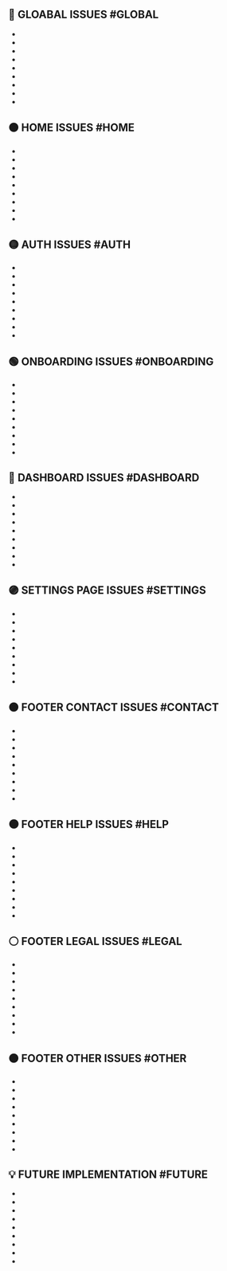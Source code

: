 🔴 GLOABAL ISSUES #GLOBAL
-
-
-
-
-
-
-
-
-
-

🟠 HOME ISSUES #HOME
-
-
-
-
-
-
-
-
-
-

🟡 AUTH ISSUES #AUTH
-
-
-
-
-
-
-
-
-
-
 
🟢 ONBOARDING ISSUES #ONBOARDING
-
-
-
-
-
-
-
-
-
-

🔵 DASHBOARD ISSUES #DASHBOARD
-
-
-
-
-
-
-
-
-
-

🟣 SETTINGS PAGE ISSUES #SETTINGS
-
-
-
-
-
-
-
-
-
-

🟤 FOOTER CONTACT ISSUES #CONTACT
-
-
-
-
-
-
-
-
-
-

⚫ FOOTER HELP ISSUES #HELP
-
-
-
-
-
-
-
-
-
-

⚪ FOOTER LEGAL ISSUES #LEGAL
-
-
-
-
-
-
-
-
-
-

🟤 FOOTER OTHER ISSUES #OTHER
-
-
-
-
-
-
-
-
-
-

💡 FUTURE IMPLEMENTATION #FUTURE
-
-
-
-
-
-
-
-
-
-


